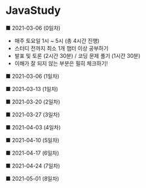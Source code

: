 # JavaStudy

■ 2021-03-06 (0일차)
 - 매주 토요일 1시 ~ 5시 (총 4시간 진행)
 - 스터디 전까지 최소 1개 챕터 이상 공부하기
 - 발표 및 토론 (2시간 30분) / 코딩 문제 풀기 (1시간 30분)
 - 이해가 잘 되지 않는 부분은 필히 체크하기!


■ 2021-03-06 (1일차)


■ 2021-03-13 (1일차)


■ 2021-03-20 (2일차)


■ 2021-03-27 (3일차)


■ 2021-04-03 (4일차)


■ 2021-04-10 (5일차)


■ 2021-04-17 (6일차)


■ 2021-04-24 (7일차)


■ 2021-05-01 (8일차)